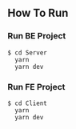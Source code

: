 ## How To Run 

### Run BE Project
```shell
$ cd Server
  yarn
  yarn dev 
  ```
  ### Run FE Project
```shell
$ cd Client
  yarn
  yarn dev 